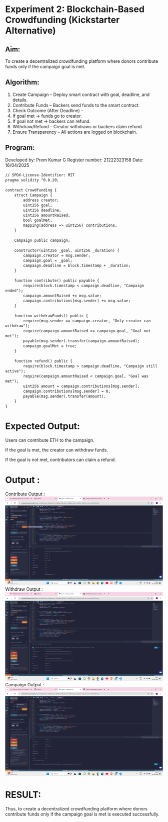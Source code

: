 # Experiment 2: Blockchain-Based Crowdfunding (Kickstarter Alternative)
## Aim:
To create a decentralized crowdfunding platform where donors contribute funds only if the campaign goal is met.

## Algorithm:
1. Create Campaign – Deploy smart contract with goal, deadline, and details.
2. Contribute Funds – Backers send funds to the smart contract.
3. Check Outcome (After Deadline) –
4. If goal met → funds go to creator.
5. If goal not met → backers can refund.
6. Withdraw/Refund – Creator withdraws or backers claim refund.
7. Ensure Transparency – All actions are logged on blockchain.

## Program:
Developed by: Prem Kumar G
Register number: 21222323158
Date: 16/04/2025
```
// SPDX-License-Identifier: MIT
pragma solidity ^0.8.20;

contract Crowdfunding {
    struct Campaign {
        address creator;
        uint256 goal;
        uint256 deadline;
        uint256 amountRaised;
        bool goalMet;
        mapping(address => uint256) contributions;
    }

    Campaign public campaign;

    constructor(uint256 _goal, uint256 _duration) {
        campaign.creator = msg.sender;
        campaign.goal = _goal;
        campaign.deadline = block.timestamp + _duration;
    }

    function contribute() public payable {
        require(block.timestamp < campaign.deadline, "Campaign ended");
        campaign.amountRaised += msg.value;
        campaign.contributions[msg.sender] += msg.value;
    }

    function withdrawFunds() public {
        require(msg.sender == campaign.creator, "Only creator can withdraw");
        require(campaign.amountRaised >= campaign.goal, "Goal not met");
        payable(msg.sender).transfer(campaign.amountRaised);
        campaign.goalMet = true;
    }

    function refund() public {
        require(block.timestamp > campaign.deadline, "Campaign still active");
        require(campaign.amountRaised < campaign.goal, "Goal was met");
        uint256 amount = campaign.contributions[msg.sender];
        campaign.contributions[msg.sender] = 0;
        payable(msg.sender).transfer(amount);
    }
}
```
# Expected Output:
Users can contribute ETH to the campaign.


If the goal is met, the creator can withdraw funds.


If the goal is not met, contributors can claim a refund.


# Output :
Contribute Output : 
![alt text](<contibute output.png>) 
Withdraw Output : 
![alt text](<withdrawl output.png>)
Campaign Output :
![alt text](<campaign output.png>)

# RESULT: 
   Thus, to create a decentralized crowdfunding platform where donors contribute funds only if the campaign goal is met is executed successfully.
